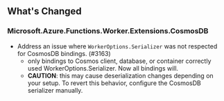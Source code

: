 ## What's Changed

<!-- Please add your release notes in the following format:
- My change description (#PR/#issue)
-->

### Microsoft.Azure.Functions.Worker.Extensions.CosmosDB <version>

- Address an issue where `WorkerOptions.Serializer` was not respected for CosmosDB bindings. (#3163)
  - only bindings to Cosmos client, database, or container correctly used WorkerOptions.Serializer. Now all bindings will.
  - **CAUTION**: this may cause deserialization changes depending on your setup. To revert this behavior, configure the CosmosDB serializer manually.
